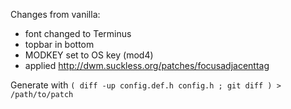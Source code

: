 Changes from vanilla:
 - font changed to Terminus
 - topbar in bottom
 - MODKEY set to OS key (mod4)
 - applied http://dwm.suckless.org/patches/focusadjacenttag

Generate with `( diff -up config.def.h config.h ; git diff ) > /path/to/patch`
